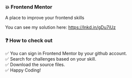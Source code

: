### :boom: Frontend Mentor

 A place to improve your frontend skills

You can see my solution here: https://lnkd.in/gDu7iUz

### :question: How to check out

:white_check_mark: You can sign in Frontend Mentor by your github account.</br>
:white_check_mark: Search for challenges based on your skill.</br>
:white_check_mark: Download the source files.</br> 
:white_check_mark: Happy Coding!</br>
